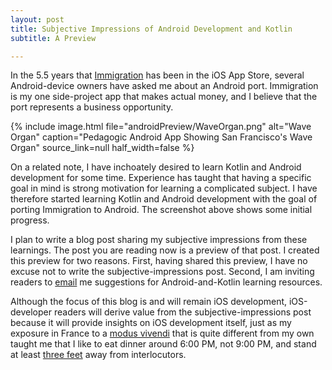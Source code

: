 ```yaml
---
layout: post
title: Subjective Impressions of Android Development and Kotlin
subtitle: A Preview

---
```


In the 5.5 years that [Immigration](https://itunes.apple.com/us/app/immigration/id777319358) has been in the iOS App Store, several Android-device owners have asked me about an Android port. Immigration is my one side-project app that makes actual money, and I believe that the port represents a business opportunity.

<!--excerpt-->

{% include image.html
    file="androidPreview/WaveOrgan.png"
    alt="Wave Organ"
    caption="Pedagogic Android App Showing San Francisco's Wave Organ"
    source_link=null
    half_width=false
%}

On a related note, I have inchoately desired to learn Kotlin and Android development for some time. Experience has taught that having a specific goal in mind is strong motivation for learning a complicated subject. I have therefore started learning Kotlin and Android development with the goal of porting Immigration to Android. The screenshot above shows some initial progress.

I plan to write a blog post sharing my subjective impressions from these learnings. The post you are reading now is a preview of that post. I created this preview for two reasons. First, having shared this preview, I have no excuse not to write the subjective-impressions post. Second, I am inviting readers to [email](http://racecondition.software/contact/) me suggestions for Android-and-Kotlin learning resources.

Although the focus of this blog is and will remain iOS development, iOS-developer readers will derive value from the subjective-impressions post because it will provide insights on iOS development itself, just as my exposure in France to a [modus vivendi](https://www.merriam-webster.com/dictionary/modus%20vivendi) that is quite different from my own taught me that I like to eat dinner around 6:00 PM, not 9:00 PM, and stand at least [three feet](https://ericafuni.files.wordpress.com/2016/02/img_2387.jpg) away from interlocutors.
